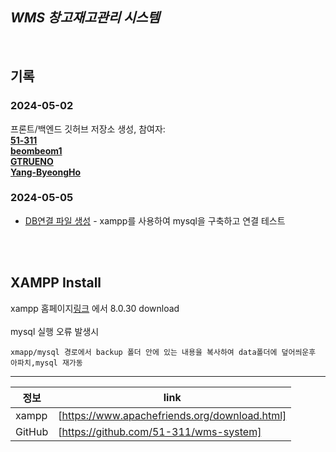 ## _WMS 창고재고관리 시스템_

<br/>

## 기록
### 2024-05-02
프론트/백엔드 깃허브 저장소 생성, 참여자:<br/>
**[51-311](https://github.com/51-311)**<br/>
**[beombeom1](https://github.com/beombeom1)**<br/>
**[GTRUENO](https://github.com/GTRUENO)**<br/>
**[Yang-ByeongHo](https://github.com/Yang-ByeongHo)**<br/>
   
### 2024-05-05
- [DB연결 파일 생성](https://github.com/51-311/wms-system/tree/main/DB) - xampp를 사용하여 mysql을 구축하고 연결 테스트

<br/>
<br/>

## XAMPP Install
xampp 홈페이지[링크](https://www.apachefriends.org/download.html) 에서 8.0.30 download<br/>
<br/>
mysql 실행 오류 발생시
```
xmapp/mysql 경로에서 backup 폴더 안에 있는 내용을 복사하여 data폴더에 덮어씌운후 아파치,mysql 재가동
```


---
| 정보 | link |
| ------ | ------ |
| xampp | [https://www.apachefriends.org/download.html]|
| GitHub | [https://github.com/51-311/wms-system] |
